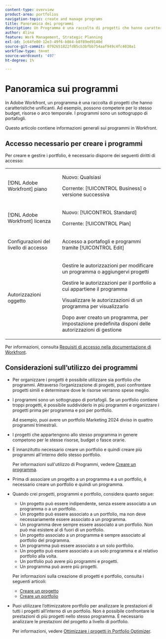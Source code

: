 ```yaml
---
content-type: overview
product-area: portfolios
navigation-topic: create and manage programs
title: Panoramica dei programmi
description: Un Programma è una raccolta di progetti che hanno caratteristiche unificanti. Questi progetti in genere competono per le stesse risorse, budget o fasce orarie. I programmi sono un sottogruppo di portafogli. È possibile associare i progetti ai programmi prima che vengano aggiunti a un portfolio.
author: Alina
feature: Work Management, Strategic Planning
exl-id: 1c64fe00-12e3-49f6-b864-b8f89ed9140d
source-git-commit: 0792651822fd85cb3bfbb754aaf949c4fc4038a1
workflow-type: tm+mt
source-wordcount: '497'
ht-degree: 1%

---
```


# Panoramica sui programmi

<!-- Audited: 09/2024 -->

In Adobe Workfront, un programma è una raccolta di progetti che hanno caratteristiche unificanti. Ad esempio, possono competere per lo stesso budget, risorse o arco temporale. I programmi sono un sottogruppo di portafogli.

Questo articolo contiene informazioni generali sui programmi in Workfront.

## Accesso necessario per creare i programmi

<!--leave the table uncollapsed as this article is about access-->

Per creare e gestire i portfolio, è necessario disporre dei seguenti diritti di accesso:

<table style="table-layout:auto"> 
 <col> 
 <col> 
 <tbody> 
  <tr> 
   <td role="rowheader">[!DNL Adobe Workfront] piano</td> 
   <td> <p>Nuovo: Qualsiasi</p>
   <p>Corrente: [!UICONTROL Business] o versione successiva</p> </td> 
  </tr> 
  <tr> 
   <td role="rowheader">[!DNL Adobe Workfront] licenza</td> 
   <td> <p>Nuovo: [!UICONTROL Standard]</p>
   <p>Corrente: [!UICONTROL Plan] </p> </td> 
  </tr> 
  <tr> 
   <td role="rowheader">Configurazioni del livello di accesso</td> 
   <td> <p>Accesso a portafogli e programmi tramite [!UICONTROL Edit]</p>  </td> 
  </tr> 
  <tr> 
   <td role="rowheader">Autorizzazioni oggetto</td> 
   <td> <p>Gestire le autorizzazioni per modificare un programma o aggiungervi progetti</p>
   <p>Gestire le autorizzazioni per il portfolio a cui appartiene il programma </p>
   <p>Visualizzare le autorizzazioni di un programma per visualizzarlo</p>
   <p>Dopo aver creato un programma, per impostazione predefinita disponi delle autorizzazioni di gestione</p> 
    </td> 
  </tr> 
 </tbody> 
</table>

Per informazioni, consulta [Requisiti di accesso nella documentazione di Workfront](/help/quicksilver/administration-and-setup/add-users/access-levels-and-object-permissions/access-level-requirements-in-documentation.md).


## Considerazioni sull’utilizzo dei programmi

* Per organizzare i progetti è possibile utilizzare sia portfolio che programmi. Attraverso l’organizzazione di progetti, puoi confrontare progetti simili e determinare dove le risorse verranno spese meglio.

* I programmi sono un sottogruppo di portafogli. Se un portfolio contiene troppi progetti, è possibile suddividerlo in più programmi e organizzare i progetti prima per programma e poi per portfolio.

  Ad esempio, puoi avere un portfolio Marketing 2024 diviso in quattro programmi trimestrali.

* I progetti che appartengono allo stesso programma in genere competono per le stesse risorse, budget o fasce orarie.

* È innanzitutto necessario creare un portfolio e quindi creare più programmi all&#39;interno dello stesso portfolio.

  Per informazioni sull&#39;utilizzo di Programmi, vedere [Creare un programma](../../../manage-work/portfolios/create-and-manage-programs/create-program.md).

* Prima di associare un progetto a un programma e a un portfolio, è necessario creare un portfolio e quindi un programma.

* Quando crei progetti, programmi e portfolio, considera quanto segue:

   * Un progetto può essere indipendente, senza essere associato a un programma o a un portfolio.
   * Un progetto può essere associato a un portfolio, ma non deve necessariamente essere associato a un programma.
   * Un programma deve sempre essere associato a un portfolio. Non può mai esistere al di fuori di un portfolio.
   * Un progetto associato a un programma è sempre associato al portfolio del programma.
   * Un programma può essere associato a un solo portfolio.
   * Un progetto può essere associato a un solo programma e al relativo portfolio alla volta.
   * Un portfolio può avere più programmi e progetti.
   * Un programma può avere più progetti.

  Per informazioni sulla creazione di progetti e portfolio, consulta i seguenti articoli:
   * [Creare un progetto](/help/quicksilver/manage-work/projects/create-projects/create-project.md)
   * [Creare un portfolio](/help/quicksilver/manage-work/portfolios/create-and-manage-portfolios/create-portfolios.md)


* Puoi utilizzare l’ottimizzatore portfolio per analizzare le prestazioni di tutti i progetti all’interno di un portfolio. Non è possibile confrontare le prestazioni di più progetti nello stesso programma. È necessario analizzare le prestazioni del progetto a livello di portfolio.

  Per informazioni, vedere [Ottimizzare i progetti in Portfolio Optimizer](/help/quicksilver/manage-work/portfolios/portfolio-optimizer/optimize-projects-in-portfolio-optimizer.md).
